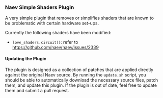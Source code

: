 ### Naev Simple Shaders Plugin

A very simple plugin that removes or simplifies shaders that are known to be problematic with certain hardware set-ups.

Currently the following shaders have been modified:
* `love_shaders.circuit()`: refer to https://github.com/naev/naev/issues/2339

#### Updating the Plugin

The plugin is designed as a collection of patches that are applied directly against the original Naev source. By running the `update.sh` script, you should be able to automatically download the necessary source files, patch them, and update this plugin. If the plugin is out of date, feel free to update them and submit a pull request.
